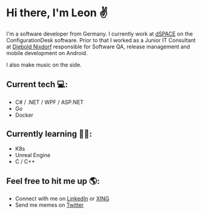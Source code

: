 # Hi there, I'm Leon ✌
I'm a software developer from Germany. I currently work at [dSPACE](https://www.dspace.com/en/inc/home.cfm) on the ConfigurationDesk software. Prior to that I worked as a Junior IT Consultant at [Diebold Nixdorf](https://www.dieboldnixdorf.com/en-us/) responsible for Software QA, release management and mobile development on Android.

I also make music on the side.

## Current tech 💻:
- C# / .NET / WPF / ASP.NET
- Go
- Docker

## Currently learning 👨‍🎓:
- K8s
- Unreal Engine
- C / C++

## Feel free to hit me up 🌎:
- Connect with me on [LinkedIn](https://www.linkedin.com/in/leon-baitinger-b7a2b9112/) or [XING](https://www.xing.com/profile/Leon_Baitinger/cv)
- Send me memes on [Twitter](https://twitter.com/itsfrankiefunk)
<!--
**takethebait/takethebait** is a ✨ _special_ ✨ repository because its `README.md` (this file) appears on your GitHub profile.

Here are some ideas to get you started:

- 🔭 I’m currently working on ...
- 🌱 I’m currently learning ...
- 👯 I’m looking to collaborate on ...
- 🤔 I’m looking for help with ...
- 💬 Ask me about ...
- 📫 How to reach me: ...
- 😄 Pronouns: ...
- ⚡ Fun fact: ...
-->
